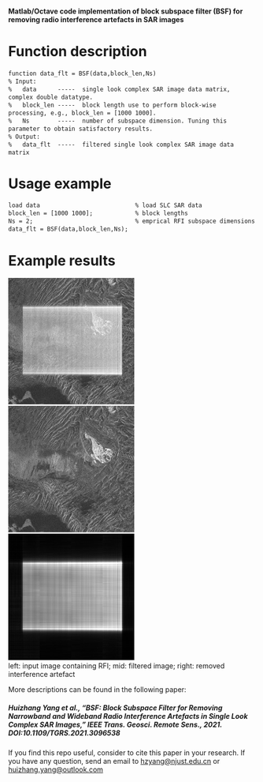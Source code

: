 #### Matlab/Octave code implementation of block subspace filter (BSF) for removing radio interference artefacts in SAR images

# Function description
```
function data_flt = BSF(data,block_len,Ns)     
% Input:     
%   data      -----  single look complex SAR image data matrix, complex double datatype.     
%   block_len -----  block length use to perform block-wise processing, e.g., block_len = [1000 1000].
%   Ns        -----  number of subspace dimension. Tuning this parameter to obtain satisfactory results.
% Output:
%   data_flt  -----  filtered single look complex SAR image data matrix
```

# Usage example
```
load data                           % load SLC SAR data
block_len = [1000 1000];            % block lengths
Ns = 2;                             % emprical RFI subspace dimensions
data_flt = BSF(data,block_len,Ns);   
```
# Example results
<img src="imgs/input.jpg" width=256 height=256 /> <img src="imgs/output.jpg" width=256 height=256 /> <img src="imgs/res.jpg" width=256 height=256 />   
left: input image containing RFI;                       mid: filtered image;                              right: removed interference artefact

More descriptions can be found in the following paper:    
##### Huizhang Yang et al., “BSF: Block Subspace Filter for Removing Narrowband and Wideband Radio Interference Artefacts in Single Look Complex SAR Images,” IEEE Trans. Geosci. Remote Sens., 2021. DOI:10.1109/TGRS.2021.3096538  
If you find this repo useful, consider to cite this paper in your research.  If you have any question, send an email to hzyang@njust.edu.cn or huizhang.yang@outlook.com
